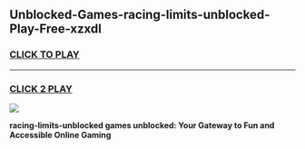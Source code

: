 
## Unblocked-Games-racing-limits-unblocked-Play-Free-xzxdl
<h3>
<a href="https://premium76.site?title=racing-limits-unblocked&ref=15A">CLICK TO PLAY</a></h3>
<hr>

<h3>
<a href="https://premium76.site?title=racing-limits-unblocked&ref=15A">CLICK 2 PLAY</a>
  
</h3>

<a href="https://premium76.site?title=racing-limits-unblocked&ref=15A"><img src="https://clearcache.store/games.png"></a>


**racing-limits-unblocked games unblocked: Your Gateway to Fun and Accessible Online Gaming**
